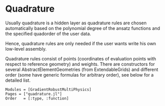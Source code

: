 
# Quadrature

Usually quadrature is a hidden layer as quadrature rules are chosen automatically based on the polynomial degree of the ansatz functions and the specified quadorder of the user data.

Hence, quadrature rules are only needed if the user wants write his own low-level assembly.


Quadrature rules consist of points (coordinates of evaluation points with respect to reference geometry) and weights. There are constructors for several AbstractElementGeometries (from ExtendableGrids) and different order (some have generic formulas for arbitrary order), see below for a detailed list.

```@autodocs
Modules = [GradientRobustMultiPhysics]
Pages = ["quadrature.jl"]
Order   = [:type, :function]
```